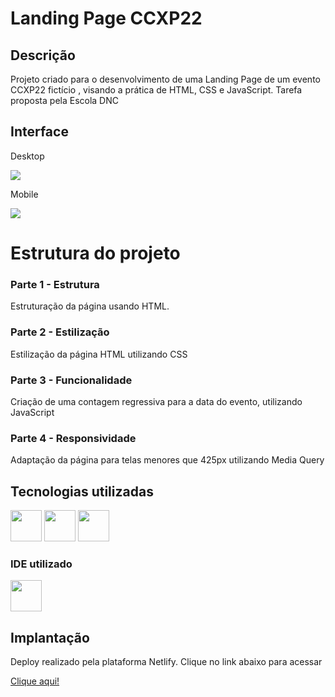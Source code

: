 <div>  
  <h1>Landing Page CCXP22</h1>
</div>
<div>
  <h2>Descrição</h2>
  <p>
    Projeto criado para o desenvolvimento de uma Landing Page de um evento CCXP22 fictício , visando a prática de HTML, CSS e JavaScript. Tarefa proposta pela Escola DNC
  </p>
</div>
<div>
  <h2>Interface</h2>
  <p>Desktop</p>
  <img src="https://github.com/LucasIniesta/landing-Page-CCXP22/assets/103338077/a55e5430-966f-4259-864d-d3f49794dfb3">
  <p>Mobile</p>
  <img src="https://github.com/LucasIniesta/landing-Page-CCXP22/assets/103338077/2d6bffe6-7513-46c0-90eb-9dfecb3776d0"

</div>
<div>
  <h1>Estrutura do projeto</h1>
  <h3>Parte 1 - Estrutura</h3>
  <p>Estruturação da página usando HTML.</p>
  <h3>Parte 2 - Estilização</h3>
  <p>Estilização da página HTML utilizando CSS</p>
  <h3>Parte 3 - Funcionalidade</h3>
  <p>Criação de uma contagem regressiva para a data do evento, utilizando JavaScript </p>
  <h3>Parte 4 - Responsividade</h3>
  <p>Adaptação da página para telas menores que 425px utilizando Media Query</p>
  <h2>Tecnologias utilizadas</h2>
  <img width="50px" src="https://cdn.jsdelivr.net/gh/devicons/devicon@latest/icons/html5/html5-original-wordmark.svg"/>
  <img width="50px" src="https://cdn.jsdelivr.net/gh/devicons/devicon@latest/icons/css3/css3-original-wordmark.svg"/>
  <img width="50px" src="https://cdn.jsdelivr.net/gh/devicons/devicon@latest/icons/javascript/javascript-original.svg" />
          
  <h3>IDE utilizado</h3>
  <img width="50px" src="https://cdn.jsdelivr.net/gh/devicons/devicon@latest/icons/vscode/vscode-original.svg" />  
</div>
<div>
  <h2>Implantação</h2>
  <p>Deploy realizado pela plataforma Netlify. Clique no link abaixo para acessar</p>
  <a href="https://projeto-landing-page-ccxp22.netlify.app/" target="_blank">Clique aqui!</a>  
</div>
